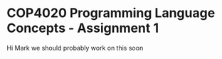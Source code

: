 # COP4020 Programming Language Concepts - Assignment 1

Hi Mark we should probably work on this soon
